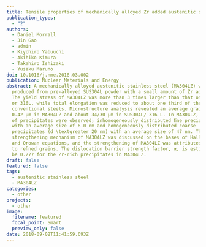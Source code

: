 ```yaml
---
title: Tensile properties of mechanically alloyed Zr added austenitic stainless steel
publication_types:
  - "2"
authors:
  - Daniel Morrall
  - Jin Gao
  - admin
  - Kiyohiro Yabuuchi
  - Akihiko Kimura
  - Takahiro Ishizaki
  - Yusaku Maruno
doi: 10.1016/j.nme.2018.03.002
publication: Nuclear Materials and Energy
abstract: A mechanically alloyed austenitic stainless steel (MA304LZ) was
  produced from pre-alloyed SUS304L powder with a small amount of Zr addition.
  The yield stress of MA304LZ was more than 3 times larger than that of SUS304L
  or 316L, while total elongation was reduced to about one third of the
  conventional steels. Microstructure analysis revealed an average grain size of
  0.42 µm in MA304LZ and about 34/30 µm in SUS304L/ 316 L. In MA304LZ, two types
  of precipitates were observed; inhomogeneously distributed ﬁne precipitates
  with an average size of 6.0 nm and homogeneously distributed coarse
  precipitates (d \textgreater 20 nm) with an average size of 47 nm. The
  strengthening mechanism of MA304LZ was discussed on the bases of Hall-Petch
  and Orowan equations, and the strengthening of MA304LZ was attributed mostly
  to reﬁned grains. The dislocation barrier strength factor, α, is estimated to
  be 0.277 for the Zr-rich precipitates in MA304LZ.
draft: false
featured: false
tags:
  - austenitic stainless steel
  - MA304LZ
categories:
  - other
projects:
  - other
image:
  filename: featured
  focal_point: Smart
  preview_only: false
date: 2018-09-02T11:41:59.693Z
---
```

